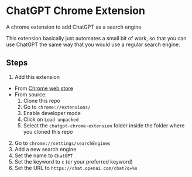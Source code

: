 # ChatGPT Chrome Extension

A chrome extension to add ChatGPT as a search engine

This extension basically just automates a small bit of work, so that you can use ChatGPT the same way that you would use a regular search engine.

## Steps

1. Add this extension
  - From [Chrome web store](https://chrome.google.com/webstore/detail/chatgpt-as-a-search-engin/fpmkloadngjobjlckhokcaklldkjbojh)
  - From source:
    1. Clone this repo
    2. Go to `chrome://extensions/`
    3. Enable developer mode
    4. Click on `Load unpacked`
    5. Select the `chatgpt-chrome-extension` folder inside the folder where you cloned this repo
2. Go to `chrome://settings/searchEngines`
3. Add a new search engine
4. Set the name to `ChatGPT`
5. Set the keyword to `c` (or your preferred keyword)
6. Set the URL to `https://chat.openai.com/chat?q=%s`
